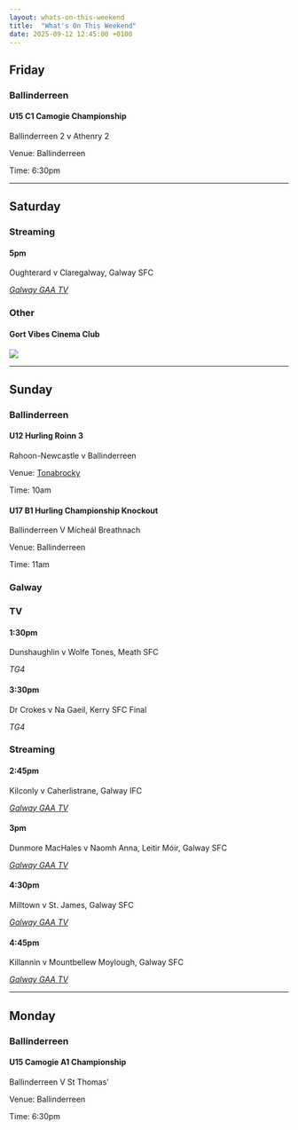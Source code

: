 ```yaml
---
layout: whats-on-this-weekend
title:  "What's On This Weekend"
date: 2025-09-12 12:45:00 +0100
---
```


## Friday

### Ballinderreen

#### U15 C1 Camogie Championship

Ballinderreen 2 v Athenry 2

Venue: Ballinderreen

Time: 6:30pm

---

## Saturday

### Streaming

#### 5pm

Oughterard v Claregalway, Galway SFC

[*Galway GAA TV*](https://page.inplayer.com/galwaygaatv/item.html?id=5049994)

### Other

#### Gort Vibes Cinema Club 

<img src="https://blogger.googleusercontent.com/img/b/R29vZ2xl/AVvXsEhl8RCCnx0Cbfh7cxRo1oYbtqB3LNmgCgsJeD4IbuvMBJ6SJyHmQH1aAJ__OVWCHtSGzin8TfIHBQ4OZTGi7kEvRCLLXLXzLbQZlb4QKFMDsFDPWmLsBBt1ARBdpiasVTYJhKtguCDdGBm038kgFKkNQrVXqqllguHoN0ar8TE4qSLXGdYMJRJVtS_ZpgF_/s16000/gort-vibes.jpg" />

---

## Sunday

### Ballinderreen

#### U12 Hurling Roinn 3

Rahoon-Newcastle v Ballinderreen

Venue: [Tonabrocky](https://www.google.com/maps?cid=12935932128073671351&source=mc)

Time: 10am

#### U17 B1 Hurling Championship Knockout

Ballinderreen V Mícheál Breathnach

Venue: Ballinderreen

Time: 11am

### Galway

### TV

#### 1:30pm

Dunshaughlin v Wolfe Tones, Meath SFC

*TG4*

#### 3:30pm

Dr Crokes v Na Gaeil, Kerry SFC Final

*TG4*

### Streaming

#### 2:45pm

Kilconly v Caherlistrane, Galway IFC

[*Galway GAA TV*](https://page.inplayer.com/galwaygaatv/item.html?id=5049993)

#### 3pm

Dunmore MacHales v Naomh Anna, Leitir Móir, Galway SFC

[*Galway GAA TV*](https://page.inplayer.com/galwaygaatv/item.html?id=5049990)

#### 4:30pm

Milltown v St. James, Galway SFC

[*Galway GAA TV*](https://page.inplayer.com/galwaygaatv/item.html?id=5049989)

#### 4:45pm

Killannin v Mountbellew Moylough, Galway SFC

[*Galway GAA TV*](https://page.inplayer.com/galwaygaatv/item.html?id=5049988)

---

## Monday

### Ballinderreen

#### U15 Camogie A1 Championship

Ballinderreen V St Thomas'

Venue: Ballinderreen

Time: 6:30pm